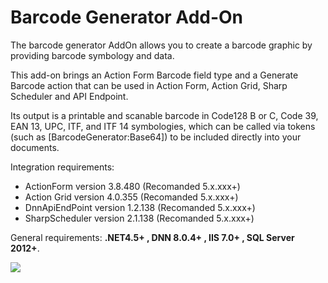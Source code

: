 # Barcode Generator Add-On

The barcode generator AddOn allows you to create a barcode graphic by providing barcode symbology and data.

This add-on brings an Action Form Barcode field type and a Generate Barcode action that can be used in Action Form, Action Grid, Sharp Scheduler and API Endpoint.

Its output is a printable and scanable barcode in Code128 B or C, Code 39, EAN 13, UPC, ITF, and ITF 14 symbologies, which can be called via tokens \(such as \[BarcodeGenerator:Base64\]\) to be included directly into your documents.

Integration requirements:

* ActionForm version 3.8.480 (Recomanded 5.x.xxx+)
* Action Grid version 4.0.355 (Recomanded 5.x.xxx+)
* DnnApiEndPoint version 1.2.138 (Recomanded 5.x.xxx+)
* SharpScheduler version 2.1.138 (Recomanded 5.x.xxx+)                                   

General requirements: **.NET4.5+ , DNN 8.0.4+ , IIS 7.0+ , SQL Server 2012+**.

![](/add-ons/barcode-generator/assets/Barcodegenerator_388x150t.png)

